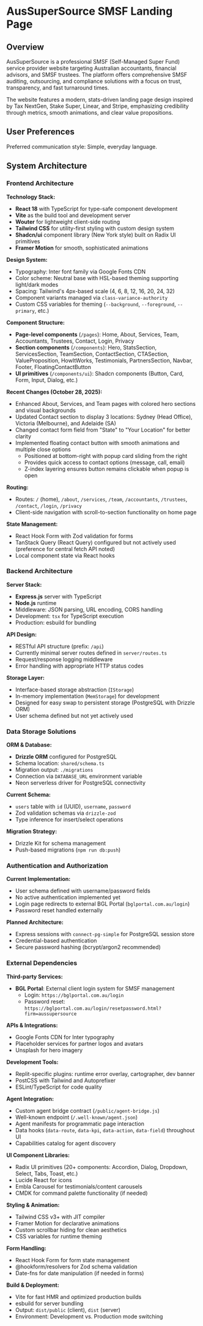 # AusSuperSource SMSF Landing Page

## Overview

AusSuperSource is a professional SMSF (Self-Managed Super Fund) service provider website targeting Australian accountants, financial advisors, and SMSF trustees. The platform offers comprehensive SMSF auditing, outsourcing, and compliance solutions with a focus on trust, transparency, and fast turnaround times.

The website features a modern, stats-driven landing page design inspired by Tax NextGen, Stake Super, Linear, and Stripe, emphasizing credibility through metrics, smooth animations, and clear value propositions.

## User Preferences

Preferred communication style: Simple, everyday language.

## System Architecture

### Frontend Architecture

**Technology Stack:**
- **React 18** with TypeScript for type-safe component development
- **Vite** as the build tool and development server
- **Wouter** for lightweight client-side routing
- **Tailwind CSS** for utility-first styling with custom design system
- **Shadcn/ui** component library (New York style) built on Radix UI primitives
- **Framer Motion** for smooth, sophisticated animations

**Design System:**
- Typography: Inter font family via Google Fonts CDN
- Color scheme: Neutral base with HSL-based theming supporting light/dark modes
- Spacing: Tailwind's 4px-based scale (4, 6, 8, 12, 16, 20, 24, 32)
- Component variants managed via `class-variance-authority`
- Custom CSS variables for theming (`--background`, `--foreground`, `--primary`, etc.)

**Component Structure:**
- **Page-level components** (`/pages`): Home, About, Services, Team, Accountants, Trustees, Contact, Login, Privacy
- **Section components** (`/components`): Hero, StatsSection, ServicesSection, TeamSection, ContactSection, CTASection, ValueProposition, HowItWorks, Testimonials, PartnersSection, Navbar, Footer, FloatingContactButton
- **UI primitives** (`/components/ui`): Shadcn components (Button, Card, Form, Input, Dialog, etc.)

**Recent Changes (October 28, 2025):**
- Enhanced About, Services, and Team pages with colored hero sections and visual backgrounds
- Updated Contact section to display 3 locations: Sydney (Head Office), Victoria (Melbourne), and Adelaide (SA)
- Changed contact form field from "State" to "Your Location" for better clarity
- Implemented floating contact button with smooth animations and multiple close options
  - Positioned at bottom-right with popup card sliding from the right
  - Provides quick access to contact options (message, call, email)
  - Z-index layering ensures button remains clickable when popup is open

**Routing:**
- Routes: `/` (home), `/about`, `/services`, `/team`, `/accountants`, `/trustees`, `/contact`, `/login`, `/privacy`
- Client-side navigation with scroll-to-section functionality on home page

**State Management:**
- React Hook Form with Zod validation for forms
- TanStack Query (React Query) configured but not actively used (preference for central fetch API noted)
- Local component state via React hooks

### Backend Architecture

**Server Stack:**
- **Express.js** server with TypeScript
- **Node.js** runtime
- Middleware: JSON parsing, URL encoding, CORS handling
- Development: `tsx` for TypeScript execution
- Production: esbuild for bundling

**API Design:**
- RESTful API structure (prefix: `/api`)
- Currently minimal server routes defined in `server/routes.ts`
- Request/response logging middleware
- Error handling with appropriate HTTP status codes

**Storage Layer:**
- Interface-based storage abstraction (`IStorage`)
- In-memory implementation (`MemStorage`) for development
- Designed for easy swap to persistent storage (PostgreSQL with Drizzle ORM)
- User schema defined but not yet actively used

### Data Storage Solutions

**ORM & Database:**
- **Drizzle ORM** configured for PostgreSQL
- Schema location: `shared/schema.ts`
- Migration output: `./migrations`
- Connection via `DATABASE_URL` environment variable
- Neon serverless driver for PostgreSQL connectivity

**Current Schema:**
- `users` table with `id` (UUID), `username`, `password`
- Zod validation schemas via `drizzle-zod`
- Type inference for insert/select operations

**Migration Strategy:**
- Drizzle Kit for schema management
- Push-based migrations (`npm run db:push`)

### Authentication and Authorization

**Current Implementation:**
- User schema defined with username/password fields
- No active authentication implemented yet
- Login page redirects to external BGL Portal (`bglportal.com.au/login`)
- Password reset handled externally

**Planned Architecture:**
- Express sessions with `connect-pg-simple` for PostgreSQL session store
- Credential-based authentication
- Secure password hashing (bcrypt/argon2 recommended)

### External Dependencies

**Third-party Services:**
- **BGL Portal**: External client login system for SMSF management
  - Login: `https://bglportal.com.au/login`
  - Password reset: `https://bglportal.com.au/login/resetpassword.html?firm=aussupersource`

**APIs & Integrations:**
- Google Fonts CDN for Inter typography
- Placeholder services for partner logos and avatars
- Unsplash for hero imagery

**Development Tools:**
- Replit-specific plugins: runtime error overlay, cartographer, dev banner
- PostCSS with Tailwind and Autoprefixer
- ESLint/TypeScript for code quality

**Agent Integration:**
- Custom agent bridge contract (`/public/agent-bridge.js`)
- Well-known endpoint (`/.well-known/agent.json`)
- Agent manifests for programmatic page interaction
- Data hooks (`data-route`, `data-kpi`, `data-action`, `data-field`) throughout UI
- Capabilities catalog for agent discovery

**UI Component Libraries:**
- Radix UI primitives (20+ components: Accordion, Dialog, Dropdown, Select, Tabs, Toast, etc.)
- Lucide React for icons
- Embla Carousel for testimonials/content carousels
- CMDK for command palette functionality (if needed)

**Styling & Animation:**
- Tailwind CSS v3+ with JIT compiler
- Framer Motion for declarative animations
- Custom scrollbar hiding for clean aesthetics
- CSS variables for runtime theming

**Form Handling:**
- React Hook Form for form state management
- @hookform/resolvers for Zod schema validation
- Date-fns for date manipulation (if needed in forms)

**Build & Deployment:**
- Vite for fast HMR and optimized production builds
- esbuild for server bundling
- Output: `dist/public` (client), `dist` (server)
- Environment: Development vs. Production mode switching